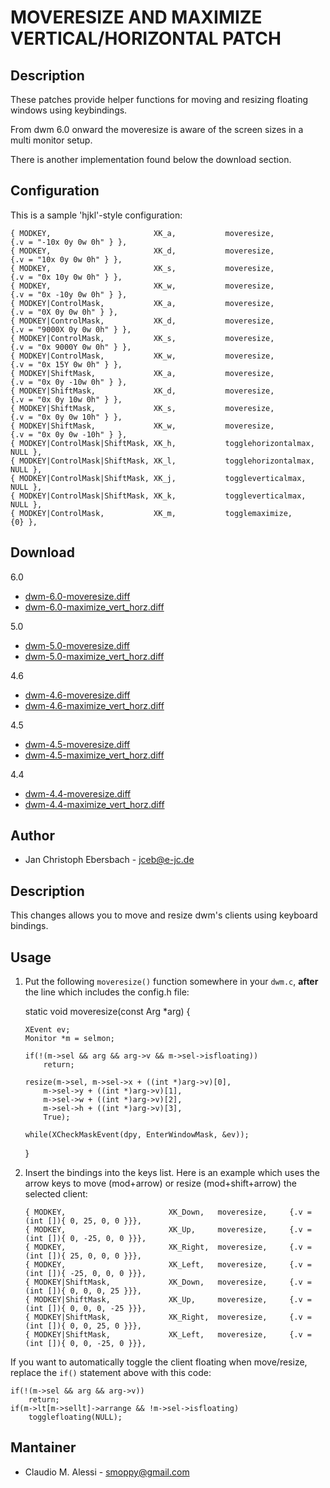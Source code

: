 MOVERESIZE AND MAXIMIZE VERTICAL/HORIZONTAL PATCH
=================================================

Description
-----------
These patches provide helper functions for moving and resizing floating windows using keybindings.

From dwm 6.0 onward the moveresize is aware of the screen sizes in a multi monitor setup.

There is another implementation found below the download section.

Configuration
-------------
This is a sample 'hjkl'-style configuration:

    { MODKEY,                       XK_a,           moveresize,          {.v = "-10x 0y 0w 0h" } },
    { MODKEY,                       XK_d,           moveresize,          {.v = "10x 0y 0w 0h" } },
    { MODKEY,                       XK_s,           moveresize,          {.v = "0x 10y 0w 0h" } },
    { MODKEY,                       XK_w,           moveresize,          {.v = "0x -10y 0w 0h" } },
    { MODKEY|ControlMask,           XK_a,           moveresize,          {.v = "0X 0y 0w 0h" } },
    { MODKEY|ControlMask,           XK_d,           moveresize,          {.v = "9000X 0y 0w 0h" } },
    { MODKEY|ControlMask,           XK_s,           moveresize,          {.v = "0x 9000Y 0w 0h" } },
    { MODKEY|ControlMask,           XK_w,           moveresize,          {.v = "0x 15Y 0w 0h" } },
    { MODKEY|ShiftMask,             XK_a,           moveresize,          {.v = "0x 0y -10w 0h" } },
    { MODKEY|ShiftMask,             XK_d,           moveresize,          {.v = "0x 0y 10w 0h" } },
    { MODKEY|ShiftMask,             XK_s,           moveresize,          {.v = "0x 0y 0w 10h" } },
    { MODKEY|ShiftMask,             XK_w,           moveresize,          {.v = "0x 0y 0w -10h" } },
    { MODKEY|ControlMask|ShiftMask, XK_h,           togglehorizontalmax, NULL },
    { MODKEY|ControlMask|ShiftMask, XK_l,           togglehorizontalmax, NULL },
    { MODKEY|ControlMask|ShiftMask, XK_j,           toggleverticalmax,   NULL },
    { MODKEY|ControlMask|ShiftMask, XK_k,           toggleverticalmax,   NULL },
    { MODKEY|ControlMask,           XK_m,           togglemaximize,      {0} },


Download
--------

6.0

 * [dwm-6.0-moveresize.diff][9]
 * [dwm-6.0-maximize_vert_horz.diff][10]

5.0

 * [dwm-5.0-moveresize.diff][7]
 * [dwm-5.0-maximize_vert_horz.diff][8]

4.6

 * [dwm-4.6-moveresize.diff][5]
 * [dwm-4.6-maximize_vert_horz.diff][6]

4.5

 * [dwm-4.5-moveresize.diff][3]
 * [dwm-4.5-maximize_vert_horz.diff][4]

4.4

 * [dwm-4.4-moveresize.diff][1]
 * [dwm-4.4-maximize_vert_horz.diff][2]

Author
------
 * Jan Christoph Ebersbach - <jceb@e-jc.de>

[1]: http://www.e-jc.de/dwm/dwm-4.4-moveresize.diff
[2]: http://www.e-jc.de/dwm/dwm-4.4-maximize_vert_horz.diff
[3]: http://www.e-jc.de/dwm/4.5/dwm-4.5-tip_ac233c362502-moveresize.diff
[4]: http://www.e-jc.de/dwm/4.5/dwm-4.5-tip_ac233c362502-maximize_vert_horz.diff
[5]: http://www.e-jc.de/dwm/4.6/current/dwm-4.6-moveresize.diff
[6]: http://www.e-jc.de/dwm/4.6/current/dwm-4.6-maximize_vert_horz.diff
[7]: http://www.e-jc.de/dwm/5.0/current/dwm-5.0-moveresize.diff
[8]: http://www.e-jc.de/dwm/5.0/current/dwm-5.0-maximize_vert_horz.diff
[9]: dwm-6.0-moveresize.diff
[10]: dwm-6.0-maximize_vert_horz.diff

Description
-----------

This changes allows you to move and resize dwm's clients using keyboard
bindings.


Usage
-----

 1. Put the following `moveresize()` function somewhere in your `dwm.c`,
    **after** the line which includes the config.h file:

	static void
	moveresize(const Arg *arg)
	{

		XEvent ev;
		Monitor *m = selmon;

		if(!(m->sel && arg && arg->v && m->sel->isfloating))
			return;

		resize(m->sel, m->sel->x + ((int *)arg->v)[0],
			m->sel->y + ((int *)arg->v)[1],
			m->sel->w + ((int *)arg->v)[2],
			m->sel->h + ((int *)arg->v)[3],
			True);

		while(XCheckMaskEvent(dpy, EnterWindowMask, &ev));
	}

 2. Insert the bindings into the keys list. Here is an example which uses the
    arrow keys to move (mod+arrow) or resize (mod+shift+arrow) the selected
    client:

        { MODKEY,                       XK_Down,   moveresize,     {.v = (int []){ 0, 25, 0, 0 }}},
        { MODKEY,                       XK_Up,     moveresize,     {.v = (int []){ 0, -25, 0, 0 }}},
        { MODKEY,                       XK_Right,  moveresize,     {.v = (int []){ 25, 0, 0, 0 }}},
        { MODKEY,                       XK_Left,   moveresize,     {.v = (int []){ -25, 0, 0, 0 }}},
        { MODKEY|ShiftMask,             XK_Down,   moveresize,     {.v = (int []){ 0, 0, 0, 25 }}},
        { MODKEY|ShiftMask,             XK_Up,     moveresize,     {.v = (int []){ 0, 0, 0, -25 }}},
        { MODKEY|ShiftMask,             XK_Right,  moveresize,     {.v = (int []){ 0, 0, 25, 0 }}},
        { MODKEY|ShiftMask,             XK_Left,   moveresize,     {.v = (int []){ 0, 0, -25, 0 }}},

If you want to automatically toggle the client floating when move/resize,
replace the `if()` statement above with this code:

	if(!(m->sel && arg && arg->v))
		return;
	if(m->lt[m->sellt]->arrange && !m->sel->isfloating)
		togglefloating(NULL);

Mantainer
---------

 * Claudio M. Alessi - <smoppy@gmail.com>
